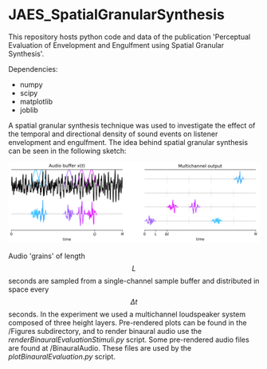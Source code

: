 # JAES_SpatialGranularSynthesis
This repository hosts python code and data of the publication 'Perceptual Evaluation of Envelopment and Engulfment using Spatial Granular Synthesis'.

Dependencies:
* numpy
* scipy
* matplotlib
* joblib

A spatial granular synthesis technique was used to investigate the effect of the temporal and directional density of sound events on listener envelopment and engulfment. The idea behind spatial granular synthesis can be seen in the following sketch:

<img src="/Figures/SGS/SGS_sketch.PNG" alt="drawing" width="800"/>

Audio 'grains' of length $$L$$ seconds are sampled from a single-channel sample buffer and distributed in space every $$\Delta t$$ seconds. In the experiment we used a multichannel loudspeaker system composed of three height layers. Pre-rendered plots can be found in the /Figures subdirectory, and to render binaural audio use the *renderBinauralEvaluationStimuli.py* script. Some pre-rendered audio files are found at /BinauralAudio. These files are used by the  *plotBinauralEvaluation.py* script.
